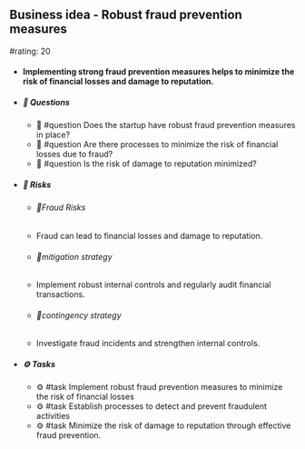 ## Business idea - Robust fraud prevention measures
#rating: 20
- #### Implementing strong fraud prevention measures helps to minimize the risk of financial losses and damage to reputation.
- ##### 💭 Questions
  - 💭 #question Does the startup have robust fraud prevention measures in place?
  - 💭 #question Are there processes to minimize the risk of financial losses due to fraud?
  - 💭 #question Is the risk of damage to reputation minimized?
- ##### 🚨 Risks

  - ###### 🚨Fraud Risks
  - Fraud can lead to financial losses and damage to reputation.
  - ###### 🚨mitigation strategy
  - Implement robust internal controls and regularly audit financial transactions.
  - ###### 🚨contingency strategy
  - Investigate fraud incidents and strengthen internal controls.
- ##### ⚙️ Tasks
  - ⚙️ #task Implement robust fraud prevention measures to minimize the risk of financial losses
  - ⚙️ #task  Establish processes to detect and prevent fraudulent activities
  - ⚙️ #task  Minimize the risk of damage to reputation through effective fraud prevention.


